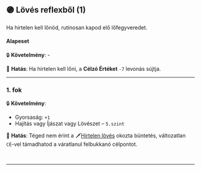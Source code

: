 ## 🟣 Lövés reflexből (1)

Ha hirtelen kell lőnöd, rutinosan kapod elő lőfegyveredet.
#### Alapeset

🔒 **Követelmény**: -

🌟 **Hatás**: Ha hirtelen kell lőni, a **Célzó Értéket** `-7` levonás sújtja.

---
### 1. fok

🔒 **Követelmény**:
- Gyorsaság: `+1`  
- Hajítás vagy Íjászat vagy Lövészet – `5.szint`

🌟 **Hatás**: Téged nem érint a 🗡️[Hirtelen lövés](../071_tavharc_ce.md#c%C3%A9-m%C3%B3dos%C3%ADt%C3%B3k) okozta büntetés, változatlan `CÉ`-vel támadhatod a váratlanul felbukkanó célpontot.


<br />

---
